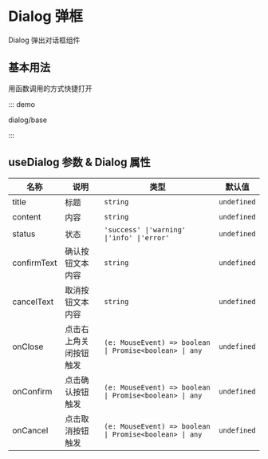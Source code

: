 # Dialog 弹框

Dialog 弹出对话框组件

## 基本用法

用函数调用的方式快捷打开

::: demo

dialog/base

:::

## useDialog 参数 & Dialog 属性

| 名称        | 说明                   | 类型                                                    | 默认值      |
| ----------- | ---------------------- | ------------------------------------------------------- | ----------- |
| title       | 标题                   | `string`                                                | `undefined` |
| content     | 内容                   | `string`                                                | `undefined` |
| status      | 状态                   | `'success' \|'warning' \|'info' \|'error'`              | `undefined` |
| confirmText | 确认按钮文本内容       | `string`                                                | `undefined` |
| cancelText  | 取消按钮文本内容       | `string`                                                | `undefined` |
| onClose     | 点击右上角关闭按钮触发 | `(e: MouseEvent) => boolean \| Promise<boolean> \| any` | `undefined` |
| onConfirm   | 点击确认按钮触发       | `(e: MouseEvent) => boolean \| Promise<boolean> \| any` | `undefined` |
| onCancel    | 点击取消按钮触发       | `(e: MouseEvent) => boolean \| Promise<boolean> \| any` | `undefined` |




<script setup lang="ts">
import DialogBase from '../examples/dialog/base.vue'
</script>
